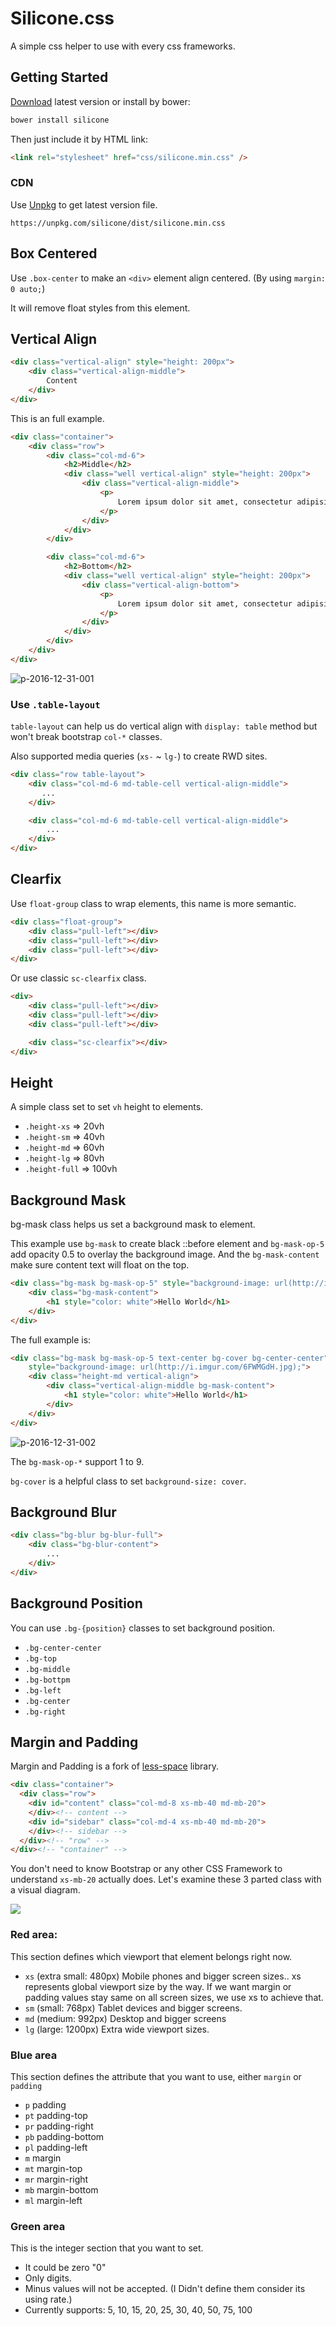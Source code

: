 # Silicone.css

A simple css helper to use with every css frameworks.

## Getting Started

[Download](https://github.com/asika32764/silicone/tree/master/dist) latest version or install by bower:

``` bash
bower install silicone
```

Then just include it by HTML link:

``` html
<link rel="stylesheet" href="css/silicone.min.css" />
```

### CDN

Use [Unpkg](https://unpkg.com) to get latest version file.

```
https://unpkg.com/silicone/dist/silicone.min.css
```

## Box Centered

Use `.box-center` to make an `<div>` element align centered. (By using `margin: 0 auto;`)

It will remove float styles from this element.

## Vertical Align

``` html
<div class="vertical-align" style="height: 200px">
    <div class="vertical-align-middle">
        Content
    </div>
</div>
```

This is an full example.

``` html
<div class="container">
    <div class="row">
        <div class="col-md-6">
            <h2>Middle</h2>
            <div class="well vertical-align" style="height: 200px">
                <div class="vertical-align-middle">
                    <p>
                        Lorem ipsum dolor sit amet, consectetur adipisicing elit.
                    </p>
                </div>
            </div>
        </div>

        <div class="col-md-6">
            <h2>Bottom</h2>
            <div class="well vertical-align" style="height: 200px">
                <div class="vertical-align-bottom">
                    <p>
                        Lorem ipsum dolor sit amet, consectetur adipisicing elit.
                    </p>
                </div>
            </div>
        </div>
    </div>
</div>
```

![p-2016-12-31-001](https://cloud.githubusercontent.com/assets/1639206/21569521/88cad84c-cef8-11e6-83c6-32e5a01f6066.jpg)

### Use `.table-layout`

`table-layout` can help us do vertical align with `display: table` method but won't break bootstrap `col-*` classes.

Also supported media queries (`xs-` ~ `lg-`) to create RWD sites.

``` html
<div class="row table-layout">
    <div class="col-md-6 md-table-cell vertical-align-middle">
       ...
    </div>

    <div class="col-md-6 md-table-cell vertical-align-middle">
        ...
    </div>
</div>
```

## Clearfix

Use `float-group` class to wrap elements, this name is more semantic.

``` html
<div class="float-group">
    <div class="pull-left"></div>
    <div class="pull-left"></div>
    <div class="pull-left"></div>
</div>
```

Or use classic `sc-clearfix` class.

``` html
<div>
    <div class="pull-left"></div>
    <div class="pull-left"></div>
    <div class="pull-left"></div>

    <div class="sc-clearfix"></div>
</div>
```

## Height

A simple class set to set `vh` height to elements.

- `.height-xs` => 20vh
- `.height-sm` => 40vh
- `.height-md` => 60vh
- `.height-lg` => 80vh
- `.height-full` => 100vh

## Background Mask

bg-mask class helps us set a background mask to element.

This example use `bg-mask` to create black ::before element and `bg-mask-op-5` add opacity 0.5 to overlay
the background image. And the `bg-mask-content` make sure content text will float on the top.

``` html
<div class="bg-mask bg-mask-op-5" style="background-image: url(http://i.imgur.com/6FWMGdH.jpg);">
    <div class="bg-mask-content">
        <h1 style="color: white">Hello World</h1>
    </div>
</div>
```

The full example is:

``` html
<div class="bg-mask bg-mask-op-5 text-center bg-cover bg-center-center"
    style="background-image: url(http://i.imgur.com/6FWMGdH.jpg);">
    <div class="height-md vertical-align">
        <div class="vertical-align-middle bg-mask-content">
            <h1 style="color: white">Hello World</h1>
        </div>
    </div>
</div>
```

![p-2016-12-31-002](https://cloud.githubusercontent.com/assets/1639206/21569625/7f16f3f2-cef9-11e6-881b-303de111a15e.jpg)

The `bg-mask-op-*` support 1 to 9.

`bg-cover` is a helpful class to set `background-size: cover`.

## Background Blur

``` html
<div class="bg-blur bg-blur-full">
    <div class="bg-blur-content">
        ...
    </div>
</div>
```

## Background Position

You can use `.bg-{position}` classes to set background position.

- `.bg-center-center`
- `.bg-top`
- `.bg-middle`
- `.bg-bottpm`
- `.bg-left`
- `.bg-center`
- `.bg-right`

## Margin and Padding

Margin and Padding is a fork of [less-space](http://aslanbakan.com/en/blog/less-space-responsive-css-margin-and-padding-helper-classes/) library.

``` html
<div class="container">
  <div class="row">
    <div id="content" class="col-md-8 xs-mb-40 md-mb-20">
    </div><!-- content -->
    <div id="sidebar" class="col-md-4 xs-mb-40 md-mb-20">
    </div><!-- sidebar -->
  </div><!-- "row" -->
</div><!-- "container" -->
```

You don't need to know Bootstrap or any other CSS Framework to understand `xs-mb-20` actually does.
Let's examine these 3 parted class with a visual diagram.

![](http://i.imgur.com/bdWcX2Z.png)

### Red area:

This section defines which viewport that element belongs right now.

- `xs` (extra small: 480px) Mobile phones and bigger screen sizes..
xs represents global viewport size by the way. If we want margin or padding values stay same on all screen sizes, we use xs to achieve that.
- `sm` (small: 768px) Tablet devices and bigger screens.
- `md` (medium: 992px) Desktop and bigger screens
- `lg` (large: 1200px) Extra wide viewport sizes.

### Blue area

This section defines the attribute that you want to use, either `margin` or `padding`

- `p` padding
- `pt` padding-top
- `pr` padding-right
- `pb` padding-bottom
- `pl` padding-left
- `m` margin
- `mt` margin-top
- `mr` margin-right
- `mb` margin-bottom
- `ml` margin-left

### Green area

This is the integer section that you want to set.

- It could be zero "0"
- Only digits.
- Minus values will not be accepted. (I Didn't define them consider its using rate.)
- Currently supports: 5, 10, 15, 20, 25, 30, 40, 50, 75, 100
